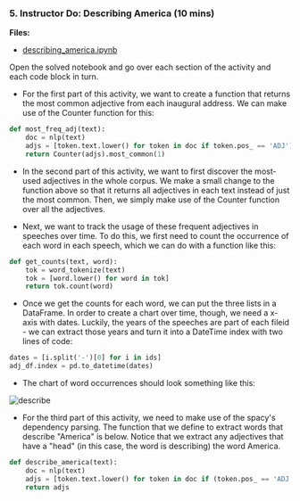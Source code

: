 ### 5. Instructor Do: Describing America (10 mins)

**Files:**

* [describing_america.ipynb](Activities/02-Stu_Describing_America/Solved/describing_america.ipynb)

Open the solved notebook and go over each section of the activity and each code block in turn. 

* For the first part of this activity, we want to create a function that returns the most common adjective from each inaugural address. We can make use of the Counter function for this:

```python
def most_freq_adj(text):
    doc = nlp(text)
    adjs = [token.text.lower() for token in doc if token.pos_ == 'ADJ']
    return Counter(adjs).most_common(1)
```

* In the second part of this activity, we want to first discover the most-used adjectives in the whole corpus. We make a small change to the function above so that it returns all adjectives in each text instead of just the most common. Then, we simply make use of the Counter function over all the adjectives.

* Next, we want to track the usage of these frequent adjectives in speeches over time. To do this, we first need to count the occurrence of each word in each speech, which we can do with a function like this:

```python
def get_counts(text, word):
    tok = word_tokenize(text)
    tok = [word.lower() for word in tok]
    return tok.count(word)
```

* Once we get the counts for each word, we can put the three lists in a DataFrame. In order to create a chart over time, though, we need a x-axis with dates. Luckily, the years of the speeches are part of each fileid - we can extract those years and turn it into a DateTime index with two lines of code:

```python
dates = [i.split('-')[0] for i in ids]
adj_df.index = pd.to_datetime(dates)
```

* The chart of word occurrences should look something like this:

![describe](Images/describe1.PNG)

* For the third part of this activity, we need to make use of the spacy's dependency parsing. The function that we define to extract words that describe "America" is below. Notice that we extract any adjectives that have a "head" (in this case, the word is describing) the word America.

```python
def describe_america(text):
    doc = nlp(text)
    adjs = [token.text.lower() for token in doc if (token.pos_ == 'ADJ' and token.head.text == 'America')]
    return adjs
```